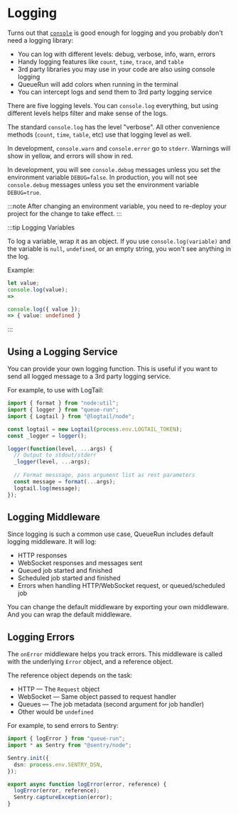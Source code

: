 # Logging

Turns out that [`console`](https://developer.mozilla.org/en-US/docs/Web/API/console) is good enough for logging and you probably don't need a logging library:

* You can log with different levels: debug, verbose, info, warn, errors
* Handy logging features like `count`, `time`, `trace`, and `table`
* 3rd party libraries you may use in your code are also using console logging
* QueueRun will add colors when running in the terminal
* You can intercept logs and send them to 3rd party logging service

There are five logging levels. You can `console.log` everything, but using different levels helps filter and make sense of the logs.

The standard `console.log` has the level "verbose". All other convenience methods (`count`, `time`, `table`, etc) use that logging level as well.

In development, `console.warn` and `console.error` go to `stderr`. Warnings will show in yellow, and errors will show in red.

In development, you will see `console.debug` messages unless you set the environment variable `DEBUG=false`.  In production, you will not see `console.debug` messages unless you set the environment variable `DEBUG=true`.

:::note
After changing an environment variable, you need to re-deploy your project for the change to take effect.
:::

:::tip Logging Variables

To log a variable, wrap it as an object. If you use `console.log(variable)` and the variable is `null`, `undefined`, or an empty string, you won't see anything in the log.

Example:

```ts
let value;
console.log(value);
=> 

console.log({ value });
=> { value: undefined }
```
:::


## Using a Logging Service

You can provide your own logging function. This is useful if you want to send all logged message to a 3rd party logging service.

For example, to use with LogTail:

```ts title=_middleware.ts
import { format } from "node:util";
import { logger } from "queue-run";
import { Logtail } from "@logtail/node";

const logtail = new Logtail(process.env.LOGTAIL_TOKEN);
const _logger = logger();

logger(function(level, ...args) {
  // Output to stdout/stderr
  _logger(level, ...args);
  
  // Format messsage, pass argument list as rest parameters
  const message = format(...args);
  logtail.log(message);
});
```


## Logging Middleware

Since logging is such a common use case, QueueRun includes default logging middleware. It will log:

* HTTP responses
* WebSocket responses and messages sent
* Queued job started and finished
* Scheduled job started and finished
* Errors when handling HTTP/WebSocket request, or queued/scheduled job

You can change the default middleware by exporting your own middleware. And you can wrap the default middleware.


## Logging Errors

The `onError` middleware helps you track errors. This middleware is called with the underlying `Error` object, and a reference object.

The reference object depends on the task:

* HTTP — The `Request` object
* WebSocket — Same object passed to request handler
* Queues — The job metadata (second argument for job handler)
* Other would be `undefined`

For example, to send errors to Sentry:

```ts title=_middleware.ts
import { logError } from "queue-run";
import * as Sentry from "@sentry/node";

Sentry.init({
  dsn: process.env.SENTRY_DSN,
});

export async function logError(error, reference) {
  logError(error, reference);
  Sentry.captureException(error);
}
```
